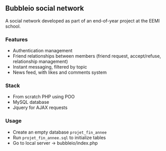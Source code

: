 ## Bubbleio social network

A social network developed as part of an end-of-year project at the EEMI school.

### Features

- Authentication management
- Friend relationships between members (friend request, accept/refuse, relationship management)
- Instant messaging, filtered by topic
- News feed, with likes and comments system

### Stack

- From scratch PHP using POO
- MySQL database
- Jquery for AJAX requests

### Usage

- Create an empty database `projet_fin_annee`
- Run `projet_fin_annee.sql` to initialize tables
- Go to local server -> bubbleio/index.php
